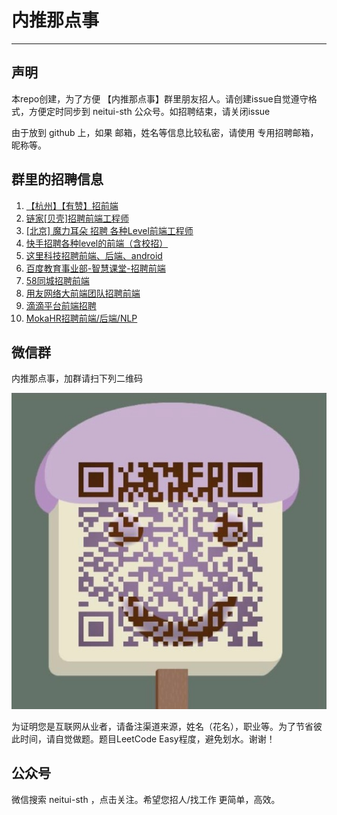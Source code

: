 # 内推那点事
-----
## 声明

本repo创建，为了方便 【内推那点事】群里朋友招人。请创建issue自觉遵守格式，方便定时同步到 neitui-sth 公众号。如招聘结束，请关闭issue

由于放到 github 上，如果 邮箱，姓名等信息比较私密，请使用 专用招聘邮箱，昵称等。

## 群里的招聘信息

1. [【杭州】【有赞】招前端](https://github.com/neitui/jobs/issues/11)
2. [链家[贝壳]招聘前端工程师](https://github.com/neitui/jobs/issues/10)
3. [[北京] 魔力耳朵 招聘 各种Level前端工程师](https://github.com/neitui/jobs/issues/9)
4. [快手招聘各种level的前端（含校招）](https://github.com/neitui/jobs/issues/8)
5. [这里科技招聘前端、后端、android](https://github.com/neitui/jobs/issues/7)
6. [百度教育事业部-智慧课堂-招聘前端](https://github.com/neitui/jobs/issues/6)
7. [58同城招聘前端](https://github.com/neitui/jobs/issues/5)
8. [用友网络大前端团队招聘前端](https://github.com/neitui/jobs/issues/4)
9. [滴滴平台前端招聘](https://github.com/neitui/jobs/issues/2)
10. [MokaHR招聘前端/后端/NLP](https://github.com/neitui/jobs/issues/1)

## 微信群

内推那点事，加群请扫下列二维码

![内推那点事](./img/wechat.png)

为证明您是互联网从业者，请备注渠道来源，姓名（花名），职业等。为了节省彼此时间，请自觉做题。题目LeetCode Easy程度，避免划水。谢谢！


## 公众号

微信搜索 neitui-sth ，点击关注。希望您招人/找工作 更简单，高效。
  
